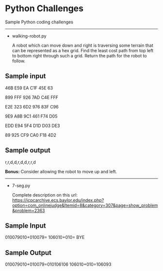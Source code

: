 Python Challenges
=================

Sample Python coding challenges


---
* walking-robot.py

	A robot which can move down and right is traversing some terrain that can be represented as a hex grid.
	Find the least cost path from top left to bottom right through such a grid.
	Return the path for the robot to follow.


Sample input
------------

46B E59 EA C1F 45E 63

899 FFF 926 7AD C4E FFF

E2E 323 6D2 976 83F C96

9E9 A8B 9C1 461 F74 D05

EDD E94 5F4 D1D D03 DE3

89 925 CF9 CA0 F18 4D2


Sample output
-------------
r,r,d,d,r,d,d,r,r,d

**Bonus:** Consider allowing the robot to move up and left.


---
* 7-seg.py

	Complete description on this url:
	https://icpcarchive.ecs.baylor.edu/index.php?option=com_onlinejudge&Itemid=8&category=307&page=show_problem&problem=2363


Sample Input
------------
010079010+010079=
106010+010=
BYE


Sample Output
-------------
010079010+010079=010106106
106010+010=106093

